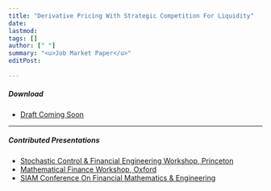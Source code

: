 ```yaml
---
title: "Derivative Pricing With Strategic Competition For Liquidity" 
date: 
lastmod:
tags: []
author: [" "]
summary: "<u>Job Market Paper</u>"
editPost:
    
---
```


##### Download

+ [Draft Coming Soon]()

---

##### Contributed Presentations

+ [Stochastic Control & Financial Engineering Workshop, Princeton](https://scfe.princeton.edu/speakers/puru-gupta)
+ [Mathematical Finance Workshop, Oxford](https://oxford-man.ox.ac.uk/london-oxford-warwick-mathematical-finance-workshop-5th-6th-september/)
+ [SIAM Conference On Financial Mathematics & Engineering](https://meetings.siam.org/program.cfm?CONFCODE=fm23)
